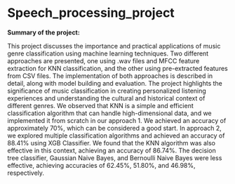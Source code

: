 # Speech_processing_project

**Summary of the project:**

This project discusses the importance and practical applications of music genre classification using machine learning techniques. Two different approaches are presented, one using .wav files and MFCC feature extraction for KNN classification, and the other using pre-extracted features from CSV files. The implementation of both approaches is described in detail, along with model building and evaluation. The project highlights the significance of music classification in creating personalized listening experiences and understanding the cultural and historical context of different genres. We observed that KNN is a simple and efficient classification algorithm that can handle high-dimensional data, and we implemented it from scratch in our approach 1. We achieved an accuracy of approximately 70%, which can be considered a good start. In approach 2, we explored multiple classification algorithms and achieved an accuracy of 88.41% using XGB Classifier. We found that the KNN algorithm was also effective in this context, achieving an accuracy of 86.74%. The decision tree classifier, Gaussian Naive Bayes, and Bernoulli Naive Bayes were less effective, achieving accuracies of 62.45%, 51.80%, and 46.98%, respectively.
